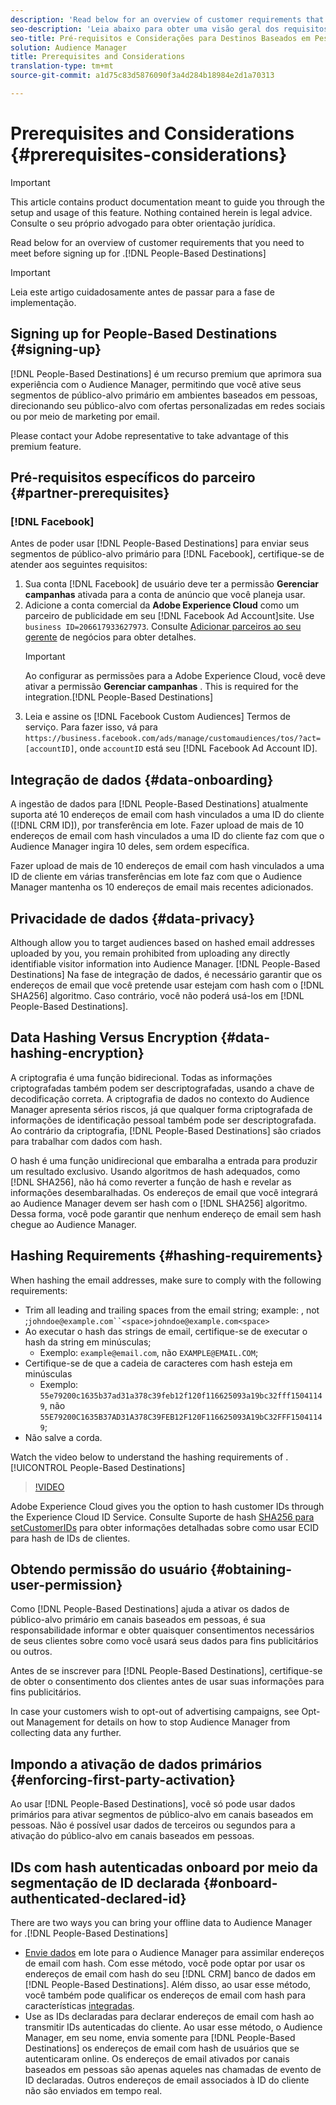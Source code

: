 ```yaml
---
description: 'Read below for an overview of customer requirements that you need to meet before signing up for People-Based Destinations.  '
seo-description: 'Leia abaixo para obter uma visão geral dos requisitos do cliente que você precisa atender antes de se inscrever em Destinos baseados em pessoas.  '
seo-title: Pré-requisitos e Considerações para Destinos Baseados em Pessoas
solution: Audience Manager
title: Prerequisites and Considerations
translation-type: tm+mt
source-git-commit: a1d75c83d5876090f3a4d284b18984e2d1a70313

---
```



# Prerequisites and Considerations {#prerequisites-considerations}

>[!IMPORTANT]
>This article contains product documentation meant to guide you through the setup and usage of this feature. Nothing contained herein is legal advice. Consulte o seu próprio advogado para obter orientação jurídica.

Read below for an overview of customer requirements that you need to meet before signing up for .[!DNL People-Based Destinations]

>[!IMPORTANT]
> Leia este artigo cuidadosamente antes de passar para a fase de implementação.

## Signing up for People-Based Destinations {#signing-up}

[!DNL People-Based Destinations] é um recurso premium que aprimora sua experiência com o Audience Manager, permitindo que você ative seus segmentos de público-alvo primário em ambientes baseados em pessoas, direcionando seu público-alvo com ofertas personalizadas em redes sociais ou por meio de marketing por email.

Please contact your Adobe representative to take advantage of this premium feature.

## Pré-requisitos específicos do parceiro {#partner-prerequisites}

### [!DNL Facebook]

Antes de poder usar [!DNL People-Based Destinations] para enviar seus segmentos de público-alvo primário para [!DNL Facebook], certifique-se de atender aos seguintes requisitos:

1. Sua conta [!DNL Facebook] de usuário deve ter a permissão **Gerenciar campanhas** ativada para a conta de anúncio que você planeja usar.
1. Adicione a conta comercial da **Adobe Experience Cloud** como um parceiro de publicidade em seu [!DNL Facebook Ad Account]site. Use `business ID=206617933627973`. Consulte [Adicionar parceiros ao seu gerente](https://www.facebook.com/business/help/708679622611131) de negócios para obter detalhes.
   >[!IMPORTANT]
   > Ao configurar as permissões para a Adobe Experience Cloud, você deve ativar a permissão **Gerenciar campanhas** . This is required for the  integration.[!DNL People-Based Destinations]
1. Leia e assine os [!DNL Facebook Custom Audiences] Termos de serviço. Para fazer isso, vá para `https://business.facebook.com/ads/manage/customaudiences/tos/?act=[accountID]`, onde `accountID` está seu [!DNL Facebook Ad Account ID].

## Integração de dados {#data-onboarding}

A ingestão de dados para [!DNL People-Based Destinations] atualmente suporta até 10 endereços de email com hash vinculados a uma ID do cliente ([!DNL CRM ID]), por transferência em lote. Fazer upload de mais de 10 endereços de email com hash vinculados a uma ID do cliente faz com que o Audience Manager ingira 10 deles, sem ordem específica.

Fazer upload de mais de 10 endereços de email com hash vinculados a uma ID de cliente em várias transferências em lote faz com que o Audience Manager mantenha os 10 endereços de email mais recentes adicionados.

## Privacidade de dados {#data-privacy}

Although  allow you to target audiences based on hashed email addresses uploaded by you, you remain prohibited from uploading any directly identifiable visitor information into Audience Manager. [!DNL People-Based Destinations] Na fase de integração de dados, é necessário garantir que os endereços de email que você pretende usar estejam com hash com o [!DNL SHA256] algoritmo. Caso contrário, você não poderá usá-los em [!DNL People-Based Destinations].

## Data Hashing Versus Encryption {#data-hashing-encryption}

A criptografia é uma função bidirecional. Todas as informações criptografadas também podem ser descriptografadas, usando a chave de decodificação correta. A criptografia de dados no contexto do Audience Manager apresenta sérios riscos, já que qualquer forma criptografada de informações de identificação pessoal também pode ser descriptografada. Ao contrário da criptografia, [!DNL People-Based Destinations] são criados para trabalhar com dados com hash.

O hash é uma função unidirecional que embaralha a entrada para produzir um resultado exclusivo. Usando algoritmos de hash adequados, como [!DNL SHA256], não há como reverter a função de hash e revelar as informações desembaralhadas. Os endereços de email que você integrará ao Audience Manager devem ser hash com o [!DNL SHA256] algoritmo. Dessa forma, você pode garantir que nenhum endereço de email sem hash chegue ao Audience Manager.

## Hashing Requirements {#hashing-requirements}

When hashing the email addresses, make sure to comply with the following requirements:

* Trim all leading and trailing spaces from the email string; example: , not ;`johndoe@example.com``<space>johndoe@example.com<space>`
* Ao executar o hash das strings de email, certifique-se de executar o hash da string em minúsculas;
   * Exemplo: `example@email.com`, não `EXAMPLE@EMAIL.COM`;
* Certifique-se de que a cadeia de caracteres com hash esteja em minúsculas
   * Exemplo: `55e79200c1635b37ad31a378c39feb12f120f116625093a19bc32fff15041149`, não `55E79200C1635B37AD31A378C39FEB12F120F116625093A19bC32FFF15041149`;
* Não salve a corda.

Watch the video below to understand the hashing requirements of .[!UICONTROL People-Based Destinations]

>[!VIDEO](https://video.tv.adobe.com/v/29003/?captions=por_br)

Adobe Experience Cloud gives you the option to hash customer IDs through the Experience Cloud ID Service. Consulte Suporte de hash [SHA256 para setCustomerIDs](https://docs.adobe.com/content/help/en/id-service/using/reference/hashing-support.html) para obter informações detalhadas sobre como usar ECID para hash de IDs de clientes.

## Obtendo permissão do usuário {#obtaining-user-permission}

Como [!DNL People-Based Destinations] ajuda a ativar os dados de público-alvo primário em canais baseados em pessoas, é sua responsabilidade informar e obter quaisquer consentimentos necessários de seus clientes sobre como você usará seus dados para fins publicitários ou outros.

Antes de se inscrever para [!DNL People-Based Destinations], certifique-se de obter o consentimento dos clientes antes de usar suas informações para fins publicitários.

In case your customers wish to opt-out of advertising campaigns, see Opt-out Management for details on how to stop Audience Manager from collecting data any further.[](../../overview/data-security-and-privacy/opt-out-management.md)

## Impondo a ativação de dados primários {#enforcing-first-party-activation}

Ao usar [!DNL People-Based Destinations], você só pode usar dados primários para ativar segmentos de público-alvo em canais baseados em pessoas. Não é possível usar dados de terceiros ou segundos para a ativação do público-alvo em canais baseados em pessoas.

## IDs com hash autenticadas onboard por meio da segmentação de ID declarada {#onboard-authenticated-declared-id}

There are two ways you can bring your offline data to Audience Manager for .[!DNL People-Based Destinations]

* [Envie dados](../../integration/sending-audience-data/batch-data-transfer-explained/batch-data-transfer-overview.md) em lote para o Audience Manager para assimilar endereços de email com hash. Com esse método, você pode optar por usar os endereços de email com hash do seu [!DNL CRM] banco de dados em [!DNL People-Based Destinations]. Além disso, ao usar esse método, você também pode qualificar os endereços de email com hash para características [integradas](../traits/trait-qualification-reference.md).
* Use as IDs [](../declared-ids.md) declaradas para declarar endereços de email com hash ao transmitir IDs autenticadas do cliente. Ao usar esse método, o Audience Manager, em seu nome, envia somente para [!DNL People-Based Destinations] os endereços de email com hash de usuários que se autenticaram online. Os endereços de email ativados por canais baseados em pessoas são apenas aqueles nas chamadas de evento de ID declaradas. Outros endereços de email associados à ID do cliente não são enviados em tempo real.
